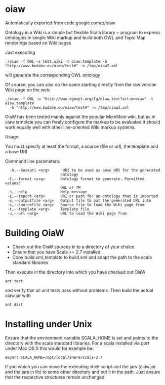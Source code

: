 # oiaw
Automatically exported from code.google.com/p/oiaw

Ontology in a Wiki is a simple but flexible Scala library + program to express ontologies in simple Wiki markup and build both OWL and Topic Map renderings based on Wiki pages

Just executing
```
./oiaw -f OWL -s test.wiki -t oiaw.template -b "http://www.budabe.eu/oiaw/test#" -o /tmp/oiaw2.xml 
```

will generate the corresponding OWL ontology

Of course, you can also do the same starting directly from the raw version Wiki page on the web:
```
./oiaw -f OWL -u "http://www.egovpt.org/fg/oiaw_test?action=raw" -t oiaw.template 
  -b "http://www.budabe.eu/oiaw/test#" -o /tmp/oiaw3.xml 
```

OiaW has been tested mainly against the popular MoinMoin wiki, but as in oiaw.template you can freely configure the markup to be evaluated it should work equally well with other line-oriented Wiki markup systems.

Usage:

You must specify at least the format, a source (file or url), the template and a base URI

Command line parameters:
```
  -b,--baseuri <arg>      URI to be used as base URI for the generated
                         ontology
 -f,--format <arg>       Ontology format to generate. Permitted values:
                         OWL or TM
 -h,--help               Help message
 -i,--import <arg>       URI or path for an ontology that is imported
 -o,--outputfile <arg>   Output file to put the generated URL into
 -s,--sourcefile <arg>   Source file to load the Wiki page from
 -t,--template <arg>     Template file
 -u,--url <arg>          URL to load the Wiki page from
```

# Building OiaW #

  * Check out the OiaW sources in to a directory of your choice
  * Ensure that you have Scala >= 2.7 installed
  * Copy build.xml\_template to build.xml and adapt the path to the scala standard libraries

Then execute in the directory into which you have checked out OiaW
```
ant test
```
and verify that all unit tests pass without problems. Then build the actual oiaw.jar with
```
ant dist
```


# Installing under Unix #

Ensure that the environment variable SCALA\_HOME is set and points to the directory with the scala standard libraries. For a scala installed via port under Mac OS X this would for example be:
```
export SCALA_HOME=/opt/local/share/scala-2.7
```

If you which you can move the executing shell script and the jars (oiaw.jar and the jars in lib) to some other directory and put it in the path. Just ensure that the respective structures remain unchanged
